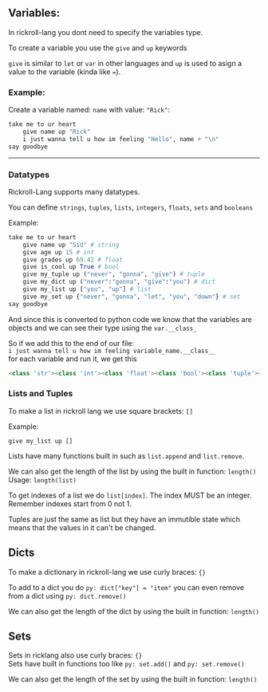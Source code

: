 ## Variables:

In rickroll-lang you dont need to specify the variables type.

To create a variable you use the `give` and `up` keywords

`give` is similar to `let` or `var` in other languages and `up` is used to asign a value to the variable (kinda like `=`).

### Example:
Create a variable named: `name` with value: `"Rick"`:
```py
take me to ur heart
    give name up "Rick" 
    i just wanna tell u how im feeling "Hello", name + "\n"
say goodbye
```
---

### Datatypes

Rickroll-Lang supports many datatypes.

You can define `strings`, `tuples`, `lists`, `integers`, `floats`, `sets` and `booleans`

Example:

```py
take me to ur heart
    give name up "Sid" # string
    give age up 15 # int
    give grades up 69.42 # float
    give is_cool up True # bool
    give my_tuple up ("never", "gonna", "give") # tuple
    give my_dict up ("never":"gonna", "give":"you") # dict
    give my_list up ["you", "up"] # list
    give my_set up {"never", "gonna", "let", "you", "down"} # set
say goodbye
```

And since this is converted to python code we know that the variables are objects and we can see their type using the `var.__class_`

So if we add this to the end of our file:  
`i just wanna tell u how im feeling variable_name.__class__`  
for each variable and run it, we get this
```py
<class 'str'><class 'int'><class 'float'><class 'bool'><class 'tuple'><class 'dict'><class 'list'><class 'set'>
```

### Lists and Tuples

To make a list in rickroll lang we use square brackets: `[]`  

Example:
```
give my_list up []
```

Lists have many functions built in such as `list.append` and `list.remove`.   

We can also get the length of the list by using the built in function: `length()`   
Usage: `length(list)`

To get indexes of a list we do `list[index]`. The index MUST be an integer. Remember indexes start from 0 not 1. 

Tuples are just the same as list but they have an immutible state which means that the values in it can't be changed. 

## Dicts

To make a dictionary in rickroll-lang we use curly braces: `{}` 

To add to a dict you do `py: dict["key"] = "item"`
you can even remove from a dict using `py: dict.remove()`

We can also get the length of the dict by using the built in function: `length()`

## Sets 

Sets in ricklang also use curly braces: `{}`  
Sets have built in functions too like `py: set.add()` and `py: set.remove()` 

We can also get the length of the set by using the built in function: `length()`

